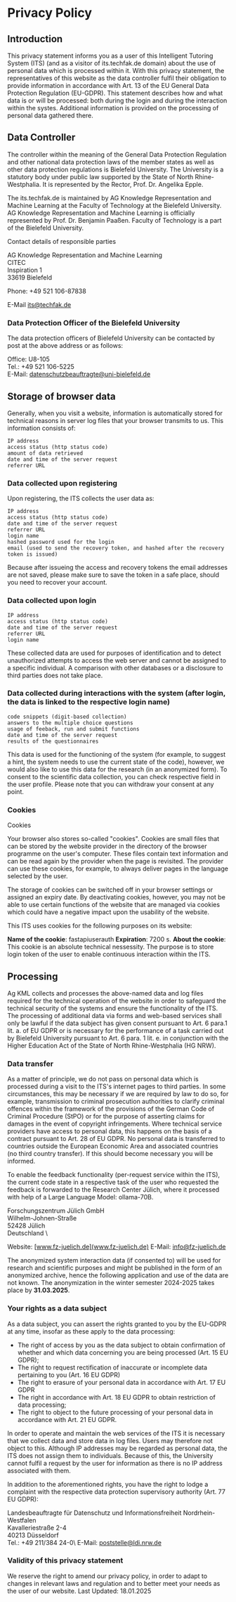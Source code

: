# Privacy Policy
## Introduction
This privacy statement informs you as a user  of this Intelligent Tutoring System (ITS) (and as a visitor of its.techfak.de domain) about the use of personal data which is processed within it. 
With this privacy statement, the representatives of this website as the data controller fulfil their obligation to provide information in accordance with Art. 13 of the EU General Data Protection Regulation (EU-GDPR). 
This statement describes how and what data is or will be processed: both during the login and during the interaction within the systes. Additional information is provided on the processing of personal data gathered there.

## Data Controller

The controller within the meaning of the General Data Protection Regulation and other national data protection laws of the member states as well as other data protection regulations is Bielefeld University. The University is a statutory body under public law supported by the State of North Rhine-Westphalia. It is represented by the Rector, Prof. Dr. Angelika Epple.

The its.techfak.de is maintained by AG Knowledge Representation and Machine Learning at the Faculty of Technology at the Bielefeld University. AG Knowledge Representation and Machine Learning is officially represented by Prof. Dr. Benjamin Paaßen.
Faculty of Technology is a part of the Bielefeld University. 


Contact details of responsible parties

AG Knowledge Representation and Machine Learning \
CITEC \
Inspiration 1 \
33619 Bielefeld 


Phone: +49 521 106-87838 

E-Mail [its@techfak.de](mailto:its@techfak.de)

   

### Data Protection Officer of the Bielefeld University

The data protection officers of Bielefeld University can be contacted by post at the above address or as follows:

Office: U8-105 \
Tel.: +49 521 106-5225 \
E-Mail: [datenschutzbeauftragte@uni-bielefeld.de](mailto:datenschutzbeauftragte@uni-bielefeld.de) 


## Storage of browser data

Generally, when you visit a website, information is automatically stored for technical reasons in server log files that your browser transmits to us. This information consists of:

    IP address 
    access status (http status code)
    amount of data retrieved
    date and time of the server request
    referrer URL


### Data collected upon registering

Upon registering, the ITS collects the user data as: 

	IP address
    access status (http status code)
    date and time of the server request
    referrer URL
	login name
	hashed password used for the login
	email (used to send the recovery token, and hashed after the recovery token is issued)

Because after issueing the access and recovery tokens the email addresses are not saved, please make sure to save the token in a safe place, should you need to recover your account.

### Data collected upon login

	IP address
    access status (http status code)
    date and time of the server request
    referrer URL
	login name

These collected data are used for purposes of identification and to detect unauthorized attempts to access the web server and cannot be assigned to a specific individual. A comparison with other databases or a disclosure to third parties does not take place.

### Data collected during interactions with the system (after login, the data is linked to the respective login name)
	
	code snippets (digit-based collection)
	answers to the multiple choice questions
	usage of feeback, run and submit functions
	date and time of the server request
	results of the questionnaires
	
This data is used for the functioning of the system (for example, to suggest a hint, the system needs to use the current state of the code), however, we would also like to use this data for the research (in an anonymized form). To consent to the scientific data collection, you can
check respective field in the user profile. Please note that you can withdraw your consent at any point.  

### Cookies 

Cookies

Your browser also stores so-called "cookies". Cookies are small files that can be stored by the website provider in the directory of the browser programme on the user's computer. These files contain text information and can be read again by the provider when the page is revisited. The provider can use these cookies, for example, to always deliver pages in the language selected by the user.

The storage of cookies can be switched off in your browser settings or assigned an expiry date. By deactivating cookies, however, you may not be able to use certain functions of the website that are managed via cookies which could have a negative impact upon the usability of the website.

This ITS uses cookies for the following purposes on its website:

**Name of the cookie**: fastapiuserauth
**Expiration**: 7200 s.
**About the cookie**: This cookie is an absolute technical nessessity. The purpose is to store login token of the user to enable continuous interaction within the ITS. 

## Processing

Ag KML collects and processes the above-named data and log files required for the technical operation of the website in order to safeguard the technical security of the systems and ensure the functionality of the ITS. 
The processing of additional data via forms and web-based services shall only be lawful if the data subject has given consent pursuant to Art. 6 para.1 lit. a. of EU GDPR or is necessary for the performance of a task carried out by Bielefeld University pursuant to Art. 6 para. 1 lit. e. in conjunction with the Higher Education Act of the State of North Rhine-Westphalia (HG NRW).

### Data transfer

As a matter of principle, we do not pass on personal data which is processed during a visit to the ITS's internet pages to third parties. 
In some circumstances, this may be necessary if we are required by law to do so, for example, transmission to criminal prosecution authorities to clarify criminal offences within the framework of the provisions of the German Code of Criminal Procedure (StPO) or for the purpose of asserting claims for damages in the event of copyright infringements. 
Where technical service providers have access to personal data, this happens on the basis of a contract pursuant to Art. 28 of EU GDPR.
No personal data is transferred to countries outside the European Economic Area and associated countries (no third country transfer). If this should become necessary you will be informed.

To enable the feedback functionality (per-request service within the ITS), the current code state in a respective task of the user who requested the feedback is forwarded to the Research Center Jülich, where it processed with help of a Large Language Model: ollama-70B.

Forschungszentrum Jülich GmbH \
Wilhelm-Johnen-Straße \
52428 Jülich \
Deutschland \

Website: [www.fz-juelich.de](www.fz-juelich.de)
E-Mail: [info@fz-juelich.de](mailto:info@fz-juelich.de)


The anonymized system interaction data (if consented to) will be used for research and scientific purposes and might be published in the form of an anonymized archive, hence the following application and use of the data are not known. The anonymization in the winter semester 2024-2025 takes place by **31.03.2025**. 


### Your rights as a data subject

As a data subject, you can assert the rights granted to you by the EU-GDPR at any time, insofar as these apply to the data processing:

* The right of access by you as the data subject to obtain confirmation of whether and which data concerning you are being processed (Art. 15 EU GDPR);
* The right to request rectification of inaccurate or incomplete data pertaining to you (Art. 16 EU GDPR)
* The right to erasure of your personal data in accordance with Art. 17 EU GDPR
* The right in accordance with Art. 18 EU GDPR to obtain restriction of data processing;
* The right to object to the future processing of your personal data in accordance with Art. 21 EU GDPR.

In order to operate and maintain the web services of the ITS it is necessary that we collect data and store data in log files. Users may therefore not object to this. Although IP addresses may be regarded as personal data, the ITS does not assign them to individuals. 
Because of this, the University cannot fulfil a request by the user for information as there is no IP address associated with them.

In addition to the aforementioned rights, you have the right to lodge a complaint with the respective data protection supervisory authority (Art. 77 EU GDPR):

Landesbeauftragte für Datenschutz und Informationsfreiheit Nordrhein-Westfalen \
Kavalleriestraße 2-4 \
40213 Düsseldorf \
Tel.: +49 211/384 24-0\ 
E-Mail: [poststelle@ldi.nrw.de](mailto:poststelle@ldi.nrw.de)


### Validity of this privacy statement

We reserve the right to amend our privacy policy, in order to adapt to changes in relevant laws and regulation and to better meet your needs as the user of our website.
Last Updated: 18.01.2025